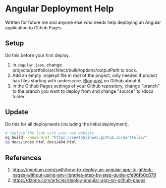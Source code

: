# Angular Deployment Help

Written for future me and anyone else who needs help deploying an Angular application to Github Pages.

## Setup

Do this before your first deploy.

1. In `angular.json`, change projects/portfolio/architect/build/options/outputPath to docs.
2. Add an empty .nojekyll file in root of the project, only needed if project has files starting with underscore. [Blog post](https://github.blog/2009-12-29-bypassing-jekyll-on-github-pages/) on Github about it.
3. In the Github Pages settings of your Github repository, change "branch" to the branch you want to deploy from and change "source" to /docs folder.

## Update

Do this for all deployments (including the initial deployment).

```bash
# replace the link with your own website
ng build --base-href "https://seetohjinwei.github.io/portfolio/"
cp docs/index.html docs/404.html
```

## References

1. https://medium.com/swlh/how-to-deploy-an-angular-app-to-github-pages-without-using-any-libraries-step-by-step-guide-cfe96fb0c879
2. https://dzone.com/articles/deploy-angular-app-on-github-pages
